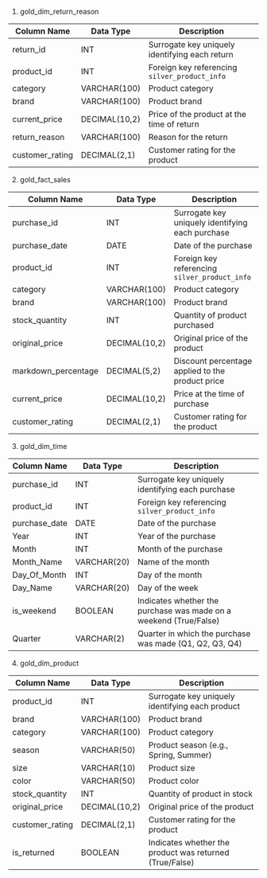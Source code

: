 
1. gold_dim_return_reason


| Column Name      | Data Type     | Description                                    |
| ---------------- | ------------- | ---------------------------------------------- |
| return\_id       | INT           | Surrogate key uniquely identifying each return |
| product\_id      | INT           | Foreign key referencing `silver_product_info`  |
| category         | VARCHAR(100)  | Product category                               |
| brand            | VARCHAR(100)  | Product brand                                  |
| current\_price   | DECIMAL(10,2) | Price of the product at the time of return     |
| return\_reason   | VARCHAR(100)  | Reason for the return                          |
| customer\_rating | DECIMAL(2,1)  | Customer rating for the product                |


2. gold_fact_sales 

| Column Name          | Data Type     | Description                                      |
| -------------------- | ------------- | ------------------------------------------------ |
| purchase\_id         | INT           | Surrogate key uniquely identifying each purchase |
| purchase\_date       | DATE          | Date of the purchase                             |
| product\_id          | INT           | Foreign key referencing `silver_product_info`    |
| category             | VARCHAR(100)  | Product category                                 |
| brand                | VARCHAR(100)  | Product brand                                    |
| stock\_quantity      | INT           | Quantity of product purchased                    |
| original\_price      | DECIMAL(10,2) | Original price of the product                    |
| markdown\_percentage | DECIMAL(5,2)  | Discount percentage applied to the product price |
| current\_price       | DECIMAL(10,2) | Price at the time of purchase                    |
| customer\_rating     | DECIMAL(2,1)  | Customer rating for the product                  |



3. gold_dim_time

| Column Name    | Data Type   | Description                                                       |
| -------------- | ----------- | ----------------------------------------------------------------- |
| purchase\_id   | INT         | Surrogate key uniquely identifying each purchase                  |
| product\_id    | INT         | Foreign key referencing `silver_product_info`                     |
| purchase\_date | DATE        | Date of the purchase                                              |
| Year           | INT         | Year of the purchase                                              |
| Month          | INT         | Month of the purchase                                             |
| Month\_Name    | VARCHAR(20) | Name of the month                                                 |
| Day\_Of\_Month | INT         | Day of the month                                                  |
| Day\_Name      | VARCHAR(20) | Day of the week                                                   |
| is\_weekend    | BOOLEAN     | Indicates whether the purchase was made on a weekend (True/False) |
| Quarter        | VARCHAR(2)  | Quarter in which the purchase was made (Q1, Q2, Q3, Q4)           |



4. gold_dim_product

| Column Name      | Data Type     | Description                                             |
| ---------------- | ------------- | ------------------------------------------------------- |
| product\_id      | INT           | Surrogate key uniquely identifying each product         |
| brand            | VARCHAR(100)  | Product brand                                           |
| category         | VARCHAR(100)  | Product category                                        |
| season           | VARCHAR(50)   | Product season (e.g., Spring, Summer)                   |
| size             | VARCHAR(10)   | Product size                                            |
| color            | VARCHAR(50)   | Product color                                           |
| stock\_quantity  | INT           | Quantity of product in stock                            |
| original\_price  | DECIMAL(10,2) | Original price of the product                           |
| customer\_rating | DECIMAL(2,1)  | Customer rating for the product                         |
| is\_returned     | BOOLEAN       | Indicates whether the product was returned (True/False) |
